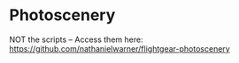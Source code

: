 # Photoscenery
NOT the scripts – Access them here: https://github.com/nathanielwarner/flightgear-photoscenery
